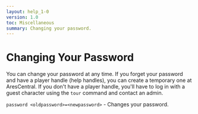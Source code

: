```yaml
---
layout: help_1-0
version: 1.0
toc: Miscellaneous
summary: Changing your password.
---
```

# Changing Your Password

You can change your password at any time.  If you forget your password and have a player handle (help handles), you can create a temporary one at AresCentral.  If you don't have a player handle, you'll have to log in with a guest character using the `tour` command and contact an admin.

`password <oldpassword>=<newpassword>` - Changes your password.
